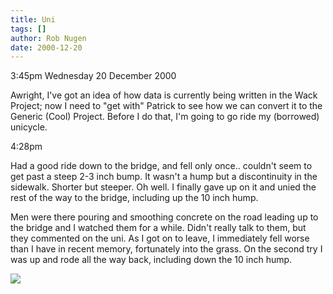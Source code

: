 ```yaml
---
title: Uni
tags: []
author: Rob Nugen
date: 2000-12-20
---
```


<p class=date>3:45pm Wednesday 20 December 2000</p>

<p>Awright, I've got an idea of how data is currently being written in
the Wack Project; now I need to "get with" Patrick to see how we can
convert it to the Generic (Cool) Project.  Before I do that, I'm going to go ride my (borrowed) unicycle.</p>

<p class=date>4:28pm</p>

<p>Had a good ride down to the bridge, and fell only once..  couldn't
seem to get past a steep 2-3 inch bump.  It wasn't a hump but a
discontinuity in the sidewalk.  Shorter but steeper.  Oh well.  I
finally gave up on it and unied the rest of the way to the bridge,
including up the 10 inch hump.</p>

<p>Men were there pouring and smoothing concrete on the road leading
up to the bridge and I watched them for a while.  Didn't really talk
to them, but they commented on the uni.  As I got on to leave, I
immediately fell worse than I have in recent memory, fortunately into
the grass.  On the second try I was up and rode all the way back, including down the 10 inch hump.</p>

<p><img src="/images/rob/wL-ROB.gif"/></p>
